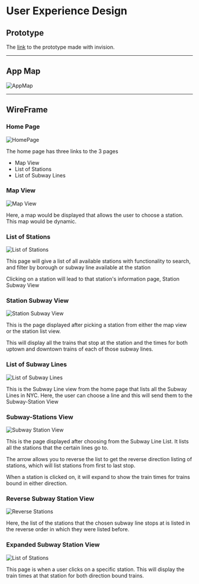 # User Experience Design
## Prototype
The [link](https://invis.io/HU11VKGEE9YF) to the prototype made with invision.

---
## App Map

![AppMap](ux-design/AppMap.drawio.png)

---
## WireFrame
### Home Page
![HomePage](ux-design/HomePageNYCRoute.png)

The home page has three links to the 3 pages
* Map View
* List of Stations
* List of Subway Lines

### Map View
![Map View](ux-design/NYCMap.png)

Here, a map would be displayed that allows the user to choose a station. 
This map would be dynamic.

### List of Stations
![List of Stations](ux-design/ListOfStations.png)

This page will give a list of all available stations with functionality to search, and filter by borough or subway line available at the station

Clicking on a station will lead to that station's information page, Station Subway View

### Station Subway View
![Station Subway View](ux-design/TimeSchedule.png)

This is the page displayed after picking a station from either the map view or the station list view. 

This will display all the trains that stop at the station and the times for both uptown and downtown trains of each of those subway lines. 

### List of Subway Lines
![List of Subway Lines](ux-design/subwaylines.png)

This is the Subway Line view from the home page that lists all the Subway Lines in NYC. Here, the user can choose a line and this will send them to the Subway-Station View

### Subway-Stations View
![Subway Station View](ux-design/SubwayStationsLine.png)

This is the page displayed after choosing from the Subway Line List. It lists all the stations that the certain lines go to. 

The arrow allows you to reverse the list to get the reverse direction listing of stations, which will list stations from first to last stop. 

When a station is clicked on, it will expand to show the train times for trains bound in either direction.

### Reverse Subway Station View
![Reverse Stations](ux-design/Stations.png)

Here, the list of the stations that the chosen subway line stops at is listed in the reverse order in which they were listed before. 


### Expanded Subway Station View
![List of Stations](ux-design/SubwaySchedule.png)

This page is when a user clicks on a specific station. This will display the train times at that station for both direction bound trains.
